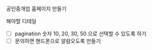 공인중개업 홈페이지 만들기

해야할 디테일
- [ ] pagination 숫자 10, 20, 30, 50 으로 선택할 수 있도록 하기
- [ ] 문의하면 핸드폰으로 알람오도록 만들기
